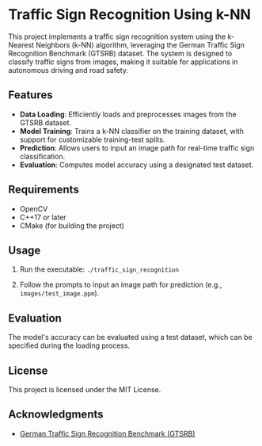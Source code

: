 # Traffic Sign Recognition Using k-NN

This project implements a traffic sign recognition system using the k-Nearest Neighbors (k-NN) algorithm, leveraging the German Traffic Sign Recognition Benchmark (GTSRB) dataset. The system is designed to classify traffic signs from images, making it suitable for applications in autonomous driving and road safety.

## Features

- **Data Loading**: Efficiently loads and preprocesses images from the GTSRB dataset.
- **Model Training**: Trains a k-NN classifier on the training dataset, with support for customizable training-test splits.
- **Prediction**: Allows users to input an image path for real-time traffic sign classification.
- **Evaluation**: Computes model accuracy using a designated test dataset.

## Requirements

- OpenCV
- C++17 or later
- CMake (for building the project)

## Usage

1. Run the executable:
```./traffic_sign_recognition```

2. Follow the prompts to input an image path for prediction (e.g., `images/test_image.ppm`).

## Evaluation

The model's accuracy can be evaluated using a test dataset, which can be specified during the loading process.

## License

This project is licensed under the MIT License.

## Acknowledgments

- [German Traffic Sign Recognition Benchmark (GTSRB)](http://benchmark.ini.rub.de/)